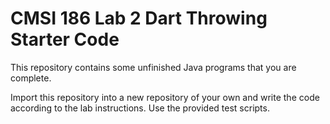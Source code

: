 # CMSI 186 Lab 2 Dart Throwing Starter Code

This repository contains some unfinished Java programs that you are complete.

Import this repository into a new repository of your own and write the code according to the lab instructions. Use the provided test scripts.
